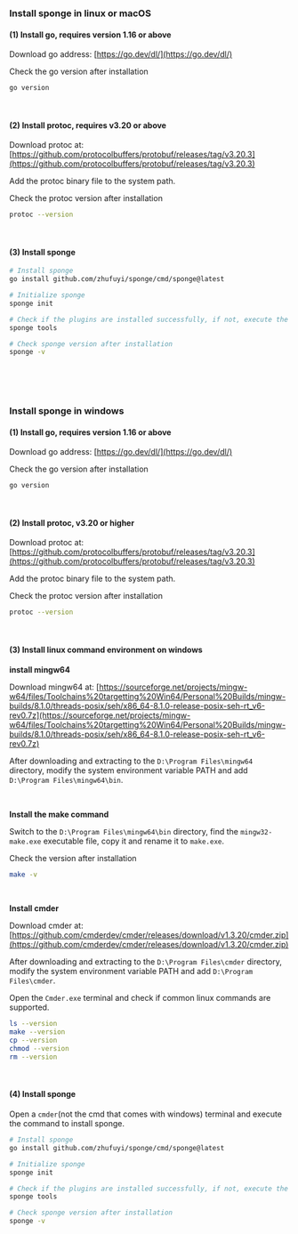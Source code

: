 ### Install sponge in linux or macOS

#### (1) Install go, requires version 1.16 or above

Download go address: [https://go.dev/dl/](https://go.dev/dl/)

Check the go version after installation

```bash
go version
```

<br>

#### (2) Install protoc, requires v3.20 or above

Download protoc at: [https://github.com/protocolbuffers/protobuf/releases/tag/v3.20.3](https://github.com/protocolbuffers/protobuf/releases/tag/v3.20.3)

Add the protoc binary file to the system path.

Check the protoc version after installation

```bash
protoc --version
```

<br>

#### (3) Install sponge

```bash
# Install sponge
go install github.com/zhufuyi/sponge/cmd/sponge@latest

# Initialize sponge
sponge init

# Check if the plugins are installed successfully, if not, execute the command to retry sponge tools --install
sponge tools

# Check sponge version after installation
sponge -v
```

<br>
<br>
<br>

### Install sponge in windows

#### (1) Install go, requires version 1.16 or above

Download go address: [https://go.dev/dl/](https://go.dev/dl/)

Check the go version after installation

```bash
go version
```

<br>

#### (2) Install protoc, v3.20 or higher

Download protoc at: [https://github.com/protocolbuffers/protobuf/releases/tag/v3.20.3](https://github.com/protocolbuffers/protobuf/releases/tag/v3.20.3)

Add the protoc binary file to the system path.

Check the protoc version after installation

```bash
protoc --version
```

<br>

#### (3) Install linux command environment on windows

**install mingw64**

Download mingw64 at: [https://sourceforge.net/projects/mingw-w64/files/Toolchains%20targetting%20Win64/Personal%20Builds/mingw-builds/8.1.0/threads-posix/seh/x86_64-8.1.0-release-posix-seh-rt_v6-rev0.7z](https://sourceforge.net/projects/mingw-w64/files/Toolchains%20targetting%20Win64/Personal%20Builds/mingw-builds/8.1.0/threads-posix/seh/x86_64-8.1.0-release-posix-seh-rt_v6-rev0.7z)

After downloading and extracting to the `D:\Program Files\mingw64` directory, modify the system environment variable PATH and add `D:\Program Files\mingw64\bin`.

<br>

**Install the make command**

Switch to the `D:\Program Files\mingw64\bin` directory, find the `mingw32-make.exe` executable file, copy it and rename it to `make.exe`.

Check the version after installation

```bash
make -v
```

<br>

**Install cmder**

Download cmder at: [https://github.com/cmderdev/cmder/releases/download/v1.3.20/cmder.zip](https://github.com/cmderdev/cmder/releases/download/v1.3.20/cmder.zip)

After downloading and extracting to the `D:\Program Files\cmder` directory, modify the system environment variable PATH and add `D:\Program Files\cmder`.

Open the `Cmder.exe` terminal and check if common linux commands are supported.

```bash
ls --version
make --version
cp --version
chmod --version
rm --version
```
<br>

#### (4) Install sponge

Open a `cmder`(not the cmd that comes with windows) terminal and execute the command to install sponge.

```bash
# Install sponge
go install github.com/zhufuyi/sponge/cmd/sponge@latest

# Initialize sponge
sponge init

# Check if the plugins are installed successfully, if not, execute the command to retry sponge tools --install
sponge tools

# Check sponge version after installation
sponge -v
```
